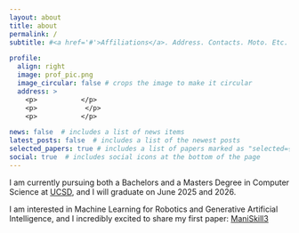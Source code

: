```yaml
---
layout: about
title: about
permalink: /
subtitle: #<a href='#'>Affiliations</a>. Address. Contacts. Moto. Etc.

profile:
  align: right
  image: prof_pic.png
  image_circular: false # crops the image to make it circular
  address: >
    <p>      ‎     </p>
    <p>      ‎      </p>
    <p>       ‎    </p>

news: false  # includes a list of news items
latest_posts: false  # includes a list of the newest posts
selected_papers: true # includes a list of papers marked as "selected={true}"
social: true  # includes social icons at the bottom of the page
---
```


I am currently pursuing both a Bachelors and a Masters Degree in Computer Science at [UCSD](https://ucsd.edu/), and I will graduate on June 2025 and 2026.

I am interested in Machine Learning for Robotics and Generative Artificial Intelligence, and I incredibly excited to share my first paper: [ManiSkill3](https://arxiv.org/abs/2410.00425)